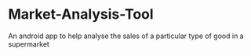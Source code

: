 # Market-Analysis-Tool
An android app to help analyse the sales of a particular type of good in a supermarket

